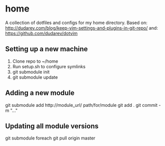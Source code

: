 home
====

A collection of dotfiles and configs for my home directory.
Based on: http://dudarev.com/blog/keep-vim-settings-and-plugins-in-git-repo/
and: https://github.com/dudarev/dotvim

Setting up a new machine
-----

1. Clone repo to ~/home
2. Run setup.sh to configure symlinks
3. git submodule init
4. git submodule update


Adding a new module
-----

git submodule add http://module_url/ path/for/module
git add .
git commit -m "..."

Updating all module versions
-----
git submodule foreach git pull origin master
